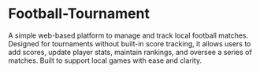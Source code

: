 # Football-Tournament
A simple web-based platform to manage and track local football matches. Designed for tournaments without built-in score tracking, it allows users to add scores, update player stats, maintain rankings, and oversee a series of matches. Built to support local games with ease and clarity.
